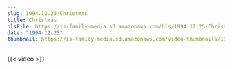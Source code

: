 ```yaml
---
slug: 1994.12.25-Christmas
title: Christmas
hlsFile: https://is-family-media.s3.amazonaws.com/hls/1994.12.25-Christmas/1994.12.25-Christmas.m3u8
date: "1994-12-25"
thumbnail: https://is-family-media.s3.amazonaws.com/video-thumbnails/1994.12.25-Christmas.png
---
```

{{< video >}}
